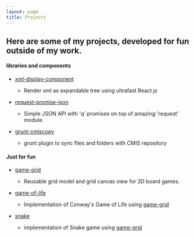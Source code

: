 ```yaml
---
layout: page
title: Projects
---
```


## Here are some of my projects, developed for fun outside of my work.

#### libraries and components

- [xml-display-component]
  - Render xml as expandable tree using ultrafast React.js

- [request-promise-json]
  - Simple JSON API with 'q' promises on top of amazing 'request' module.

- [grunt-cmiscopy]
  - grunt plugin to sync files and folders with CMIS repository


#### Just for fun

- [game-grid]
  - Reusable grid model and grid canvas view for 2D board games.

- [game-of-life]
  - Implementation of Conway's Game of Life using [game-grid]

- [snake]
  - implementation of Snake game using [game-grid]



[xml-display-component]: https://github.com/marushkevych/xml-display-component
[request-promise-json]: https://github.com/marushkevych/request-promise-json
[grunt-cmiscopy]: https://www.npmjs.com/package/grunt-cmiscopy
[game-grid]: https://github.com/marushkevych/game-grid
[game-of-life]: http://www.marushkevych.com/game-of-life/
[snake]: http://www.marushkevych.com/snake/
